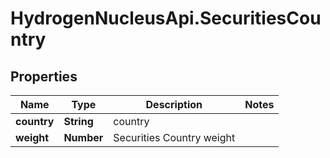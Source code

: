 # HydrogenNucleusApi.SecuritiesCountry

## Properties
Name | Type | Description | Notes
------------ | ------------- | ------------- | -------------
**country** | **String** | country | 
**weight** | **Number** | Securities Country weight | 


